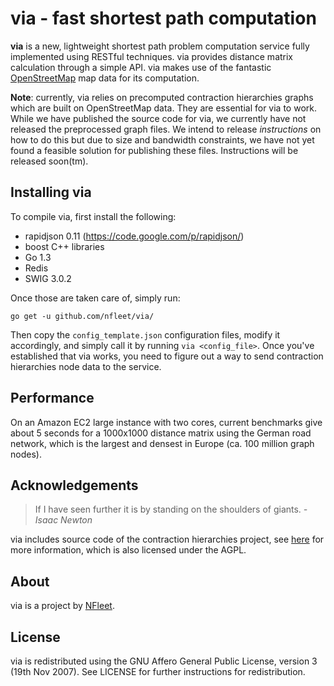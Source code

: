 via - fast shortest path computation
====================================

**via** is a new, lightweight shortest path problem computation service fully implemented using RESTful techniques. via provides distance matrix calculation through a simple API. via makes use of the fantastic [OpenStreetMap](http://www.openstreetmap.org) map data for its computation.

**Note**: currently, via relies on precomputed contraction hierarchies graphs which are built on OpenStreetMap data. They are essential for via to work.  While we have published the source code for via, we currently have not released the preprocessed graph files. We intend to release *instructions* on how to do this but due to size and bandwidth constraints, we have not yet found a feasible solution for publishing these files. Instructions will be released soon(tm).

Installing via
--------------

To compile via, first install the following:

  * rapidjson 0.11 (https://code.google.com/p/rapidjson/)
  * boost C++ libraries
  * Go 1.3
  * Redis
  * SWIG 3.0.2

Once those are taken care of, simply run:

    go get -u github.com/nfleet/via/

Then copy the ``config_template.json`` configuration files, modify it accordingly, and simply call it by running ``via <config_file>``. Once you've established that via works, you need to figure out a way to send contraction hierarchies node data to the service. 

Performance
-----------

On an Amazon EC2 large instance with two cores, current benchmarks give about 5 seconds for a 1000x1000 distance matrix using the German road network, which is the largest and densest in Europe (ca. 100 million graph nodes).

Acknowledgements
----------------

> If I have seen further it is by standing on the shoulders of giants.
>   *- Isaac Newton*

via includes source code of the contraction hierarchies project, see [here](http://algo2.iti.kit.edu/routeplanning.php) for more information, which is also licensed under the AGPL.

About
-----

via is a project by [NFleet](http://www.nfleet.fi).

License
-------

via is redistributed using the GNU Affero General Public License, version 3 (19th Nov 2007). See LICENSE for further instructions for redistribution.
